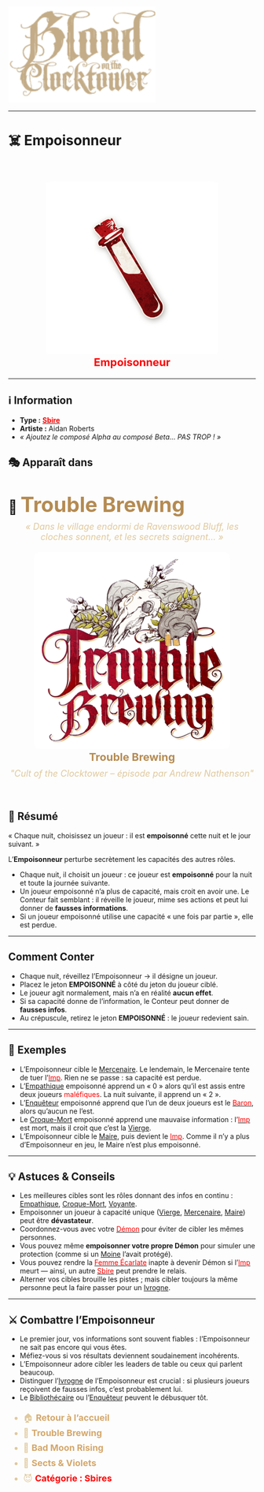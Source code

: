 <p align="left">
  <a href="/botc-fr-bambi/">
    <img src="../images/logo.png" alt="Accueil BotC FR" width="300">
  </a>
</p>

---

# ☠️ Empoisonneur  

 <!-- 🧩 Image centrée cliquable avec nom centré en dessous -->
<div style="text-align:center; margin: 20px 0;">
  <a href="./empoisonneur.html" style="text-decoration:none;">
    <img src="../images/Icon_poisoner.png" alt="Empoisonneurn" width="350" style="border-radius:8px;">
    <br>
    <span style="color:red; font-weight:bold; font-size:22px;">Empoisonneur</span>
  </a>
</div>

---

## ℹ️ Information  

- **Type :** [<span style="color:red">**Sbire**</span>](../sbires.md)  
- **Artiste :** Aidan Roberts  
- *« Ajoutez le composé Alpha au composé Beta... PAS TROP ! »*  


## 🎭 Apparaît dans  

# 🍺 <span style="color:#b58b52; font-weight:bold; font-size:42px;">Trouble Brewing</span>

<p style="text-align:center; color:#e0c99d; font-style:italic; font-size:18px; margin-top:-10px;">
  « Dans le village endormi de Ravenswood Bluff, les cloches sonnent, et les secrets saignent… »
</p>

<div style="text-align:center; margin: 20px 0;">
  <a href="../trouble_brewing.html" style="text-decoration:none;">
    <img src="../images/Logo_trouble_brewing.png" alt= "Trouble Brewing" width="400" style="border-radius:12px;">
    <br>
    <span style="color:#b58b52; font-weight:bold; font-size:22px;">Trouble Brewing</span>
  </a>
</div>


<p style="text-align:center; color:#e0c99d; font-style:italic; font-size:18px; margin-top:-10px;">
"Cult of the Clocktower – épisode par Andrew Nathenson"
</p> 

## 📖 Résumé  

« Chaque nuit, choisissez un joueur : il est **empoisonné** cette nuit et le jour suivant. »  

L’**Empoisonneur** perturbe secrètement les capacités des autres rôles.  
- Chaque nuit, il choisit un joueur : ce joueur est **empoisonné** pour la nuit et toute la journée suivante.  
- Un joueur empoisonné n’a plus de capacité, mais croit en avoir une. Le Conteur fait semblant : il réveille le joueur, mime ses actions et peut lui donner de **fausses informations**.  
- Si un joueur empoisonné utilise une capacité « une fois par partie », elle est perdue.  

---

## Comment Conter  

- Chaque nuit, réveillez l’Empoisonneur → il désigne un joueur.  
- Placez le jeton **EMPOISONNÉ** à côté du jeton du joueur ciblé.  
- Le joueur agit normalement, mais n’a en réalité **aucun effet**.  
- Si sa capacité donne de l’information, le Conteur peut donner de **fausses infos**.  
- Au crépuscule, retirez le jeton **EMPOISONNÉ** : le joueur redevient sain.  

---

## 🧾 Exemples  

- L’Empoisonneur cible le [Mercenaire](mercenaire.md). Le lendemain, le Mercenaire tente de tuer l’[<span style="color:red">Imp</span>](imp.md). Rien ne se passe : sa capacité est perdue.  
- L’[Empathique](empathique.md) empoisonné apprend un « 0 » alors qu’il est assis entre deux joueurs <span style="color:red">maléfiques</span>. La nuit suivante, il apprend un « 2 ».  
- L’[Enquêteur](enqueteur.md) empoisonné apprend que l’un de deux joueurs est le [<span style="color:red">Baron</span>](baron.md), alors qu’aucun ne l’est.  
- Le [Croque-Mort](croquemort.md) empoisonné apprend une mauvaise information : l’[<span style="color:red">Imp</span>](imp.md) est mort, mais il croit que c’est la [Vierge](vierge.md).  
- L’Empoisonneur cible le [Maire](maire.md), puis devient le [<span style="color:red">Imp</span>](imp.md). Comme il n’y a plus d’Empoisonneur en jeu, le Maire n’est plus empoisonné.  

---

## 💡 Astuces & Conseils  

- Les meilleures cibles sont les rôles donnant des infos en continu : [Empathique](empathique.md), [Croque-Mort](croquemort.md), [Voyante](voyante.md).  
- Empoisonner un joueur à capacité unique ([Vierge](vierge.md), [Mercenaire](mercenaire.md), [Maire](maire.md)) peut être **dévastateur**.  
- Coordonnez-vous avec votre [<span style="color:red">Démon</span>](../demons.md) pour éviter de cibler les mêmes personnes.  
- Vous pouvez même **empoisonner votre propre Démon** pour simuler une protection (comme si un [Moine](moine.md) l’avait protégé).  
- Vous pouvez rendre la [<span style="color:red">Femme Écarlate</span>](femmeecarlate.md) inapte à devenir Démon si l’[<span style="color:red">Imp</span>](imp.md) meurt — ainsi, un autre [<span style="color:red">Sbire</span>](../sbires.md) peut prendre le relais.  
- Alterner vos cibles brouille les pistes ; mais cibler toujours la même personne peut la faire passer pour un [Ivrogne](ivrogne.md).  

---

## ⚔️ Combattre l’Empoisonneur  

- Le premier jour, vos informations sont souvent fiables : l’Empoisonneur ne sait pas encore qui vous êtes.  
- Méfiez-vous si vos résultats deviennent soudainement incohérents.  
- L’Empoisonneur adore cibler les leaders de table ou ceux qui parlent beaucoup.  
- Distinguer l’[Ivrogne](ivrogne.md) de l’Empoisonneur est crucial : si plusieurs joueurs reçoivent de fausses infos, c’est probablement lui.  
- Le [Bibliothécaire](bibliothecaire.md) ou l’[Enquêteur](enqueteur.md) peuvent le débusquer tôt.  

<ul style="color:#e0c99d; font-size:18px; line-height:1.7;">
  <li>🏠 <a href="/botc-fr-bambi/" style="color:#d4a76a; font-weight:bold; text-decoration:none;">Retour à l’accueil</a></li>
  <li>🍺 <a href="../trouble_brewing.html" style="color:#d4a76a; font-weight:bold; text-decoration:none;">Trouble Brewing</a></li>
  <li>🌛 <a href="../bmr.html" style="color:#d4a76a; font-weight:bold; text-decoration:none;">Bad Moon Rising</a></li>
  <li>🌸 <a href="../sv.html" style="color:#d4a76a; font-weight:bold; text-decoration:none;">Sects & Violets</a></li>
  <li>😈 <a href="../sbires.html" style="color:red; font-weight:bold; text-decoration:none;">Catégorie : Sbires</a></li>
</ul>

